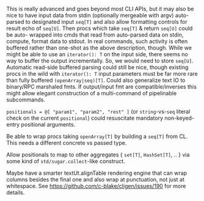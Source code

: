   This is really advanced and goes beyond most CLI APIs, but it may also be nice
  to have input data from stdin (optionally mergeable with argv) auto-parsed to
  designated input `seq[T]` and also allow formatting controls for result echo
  of `seq[U]`.  Then procs which take `seq[T]` & return `seq[U]` could be auto-
  wrapped into cmds that read from auto-parsed data on stdin, compute, format
  data to stdout.  In real commands, such activity is often buffered rather than
  one-shot as the above description, though.  While we might be able to use an
  `iterator(): T` on the input side, there seems no way to buffer the output
  incrementally.  So, we would need to store `seq[U]`.  Automatic read-side
  buffered parsing could still be nice, though existing procs in the wild with
  `iterator(): T` input parameters must be far more rare than fully buffered
  `(openArray|seq)[T]`.  Could also generalize text IO to binary/RPC marshaled
  fmts.  If output/input fmt are compatible/inverses this might allow elegant
  construction of a multi-command of pipelinable subcommands.

  `positionals = @[ "param1", "param2", "rest" ]` (or `string`-vs-`seq` literal
  check on the current `positional`) could resuscitate mandatory non-keyed-entry
  positional arguments.

  Be able to wrap procs taking `openArray[T]` by building a `seq[T]` from CL.
  This needs a different concrete vs passed type.  

  Allow positionals to map to other aggregates { `set[T]`, `HashSet[T]`, .. }
  via some kind of `std/sugar.collect`-like construct.

  Maybe have a smarter textUt.alignTable rendering engine that can wrap columns
  besides the final one and also wrap at punctuation, not just at whitespace.
  See https://github.com/c-blake/cligen/issues/190 for more details.
